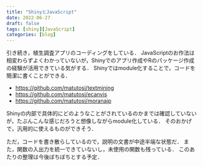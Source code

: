 ```yaml
---
title: "ShinyとJavaScript"
date: 2022-06-27
draft: false
tags: [shiny][JavaScript]
categories: [blog]
---
```


引き続き，植生調査アプリのコーディングをしている．
JavaScriptのお作法は相変わらずよくわかっていないが，Shinyでのアプリ作成やRのパッケージ作成の経験が活用できている気がする．
Shinyではmodule化することで，コードを簡潔に書くことができる．

  - https://github.com/matutosi/textmining   
  - https://github.com/matutosi/ecanvis   
  - https://github.com/matutosi/moranajp

Shinyの内部で具体的にどのようなことがされているのかまでは確認していないが，たぶんこんな感じだろうと想像しながらmodule化している．
そのおかげで，汎用的に使えるものができそう．

ただ，コードを書き散らしているので，説明の文書が中途半端な状態だ．
また，関数の入出力を統一できていないし，未使用の関数も残っている．
このあたりの整理は今後ぼちぼちとする予定．
